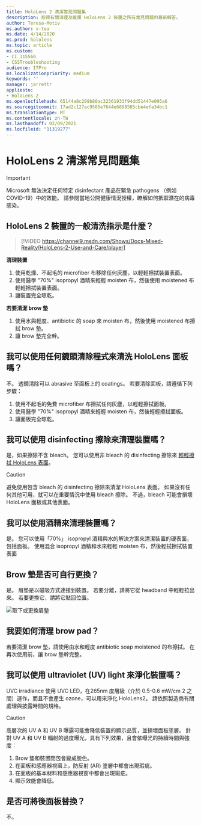```yaml
---
title: HoloLens 2 清潔常見問題集
description: 取得有關清理及維護 HoloLens 2 裝置之所有常見問題的最新解答。
author: Teresa-Motiv
ms.author: v-tea
ms.date: 4/14/2020
ms.prod: hololens
ms.topic: article
ms.custom:
- CI 115560
- CSSTroubleshooting
audience: ITPro
ms.localizationpriority: medium
keywords: ''
manager: jarrettr
appliesto:
- HoloLens 2
ms.openlocfilehash: 65144a8c209b80ac32361933f94dd51447e095a6
ms.sourcegitcommit: 17ad2c127ac9586e7644e6898585cbe4efa34bc1
ms.translationtype: MT
ms.contentlocale: zh-TW
ms.lasthandoff: 02/09/2021
ms.locfileid: "11319277"
---
```

# HoloLens 2 清潔常見問題集

> [!IMPORTANT]  
> Microsoft 無法決定任何特定 disinfectant 產品在緊急 pathogens （例如 COVID-19）中的效能。 請參閱當地公開健康情況授權，瞭解如何抵禦潛在的病毒感染。  

## HoloLens 2 裝置的一般清洗指示是什麼？

> [!VIDEO https://channel9.msdn.com/Shows/Docs-Mixed-Reality/HoloLens-2-Use-and-Care/player]

<!-- <iframe src="https://channel9.msdn.com/Shows/Docs-Mixed-Reality/HoloLens-2-Use-and-Care/player" width="960" height="540" allowFullScreen frameBorder="0" title="HoloLens 2 Use and Care - Microsoft Channel 9 Video"></iframe> -->

**清理裝置**

1. 使用乾燥、不起毛的 microfiber 布移除任何灰塵，以輕輕擦拭裝置表面。
1. 使用醫學 "70%" isopropyl 酒精來輕輕 moisten 布，然後使用 moistened 布輕輕擦拭裝置表面。
1. 讓裝置完全晾乾。

**若要清潔 brow 墊**

1. 使用水與輕度、antibiotic 的 soap 來 moisten 布，然後使用 moistened 布擦拭 brow 墊。
1. 讓 brow 墊完全幹。

## 我可以使用任何鏡頭清除程式來清洗 HoloLens 面板嗎？

不。 透鏡清除可以 abrasive 至面板上的 coatings。 若要清除面板，請遵循下列步驟：  

1. 使用不起毛的免費 microfiber 布擦拭任何灰塵，以輕輕擦拭面板。
1. 使用醫學 "70%" isopropyl 酒精來輕輕 moisten 布，然後輕輕擦拭面板。
1. 讓面板完全晾乾。

## 我可以使用 disinfecting 擦除來清理裝置嗎？

是，如果擦除不含 bleach。 您可以使用非 bleach 的 disinfecting 擦除來 [輕輕擦拭 HoloLens 表面](#what-are-the-general-cleaning-instructions-for-hololens-2-devices)。  

> [!CAUTION]  
> 避免使用包含 bleach 的 disinfecting 擦除來清潔 HoloLens 表面。 如果沒有任何其他可用，就可以在重要情況中使用 bleach 擦除。 不過，bleach 可能會損壞 HoloLens 面板或其他表面。

## 我可以使用酒精來清理裝置嗎？

是。 您可以使用「70%」 isopropyl 酒精與水的解決方案來清潔裝置的硬表面，包括面板。 使用混合 isopropyl 酒精和水來輕輕 moisten 布，然後輕拭擦拭裝置表面

## Brow 墊是否可自行更換？

是。 眉墊是以磁吸方式連接到裝置。 若要分離，請將它從 headband 中輕輕拉出來。 若要更換它，請將它貼回位置。

![取下或更換眉墊](images/hololens2-remove-browpad.png)

## 我要如何清理 brow pad？

若要清潔 brow 墊，請使用由水和輕度 antibiotic soap moistened 的布擦拭。 在再次使用前，讓 brow 墊幹完整。

## 我可以使用 ultraviolet (UV) light 來淨化裝置嗎？

UVC irradiance 使用 UVC LED，在265nm 度層級（介於 0.5-0.6 mW/cm 2 之間）運作，而且不會產生 <sup> </sup> ozone，可以用來淨化 HoloLens2。 請依照製造商有關處理與披露時間的規格。

> [!CAUTION]  
> 高層次的 UV A 和 UV B 曝露可能會降低裝置的顯示品質，並損壞面板塗層。 針對 UV A 和 UV B 輻射的過度曝光，具有下列效果，且會依曝光的持續時間與強度：
>  
> 1. Brow 墊和裝置閉包會變成脫色。
> 1. 在面板和感應器視窗上，防反射 (AR) 塗層中都會出現瑕疵。
> 1. 在面板的基本材料和感應器視窗中都會出現瑕疵。
> 1. 顯示效能會降低。

## 是否可將後面板替換？

不。
